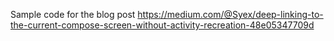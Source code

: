 Sample code for the blog post https://medium.com/@Syex/deep-linking-to-the-current-compose-screen-without-activity-recreation-48e05347709d
